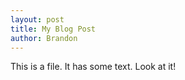 ```yaml
---
layout: post
title: My Blog Post
author: Brandon
---
```

This is a file.
It has some text.
Look at it!